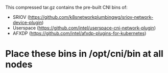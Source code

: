 This compressed tar.gz contains the pre-built CNI bins of:
- SRIOV (https://github.com/k8snetworkplumbingwg/sriov-network-device-plugin)
- Userspace (https://github.com/intel/userspace-cni-network-plugin)
- AFXDP (https://github.com/intel/afxdp-plugins-for-kubernetes)

# Place these bins in /opt/cni/bin at all nodes
